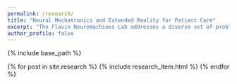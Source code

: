 ```yaml
---
permalink: /research/
title: "Neural Mechatronics and Extended Reality for Patient Care"
excerpt: "The Flavin Neuromachines Lab addresses a diverse set of problems at the interface between engineering, biosciences, and computing"
author_profile: false
---
```


{% include base_path %}

{% for post in site.research %}
  {% include research_item.html %}
{% endfor %}
